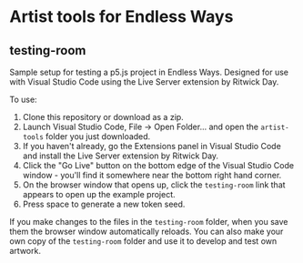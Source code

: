 # Artist tools for Endless Ways

## testing-room
Sample setup for testing a p5.js project in Endless Ways. Designed for use with Visual Studio Code using the Live Server extension by Ritwick Day. 

To use:
1. Clone this repository or download as a zip.
2. Launch Visual Studio Code, File -> Open Folder... and open the `artist-tools` folder you just downloaded.
3. If you haven't already, go the Extensions panel in Visual Studio Code and install the Live Server extension by Ritwick Day.
4. Click the "Go Live" button on the bottom edge of the Visual Studio Code window - you'll find it somewhere near the bottom right hand corner. 
5. On the browser window that opens up, click the `testing-room` link that appears to open up the example project.
6. Press space to generate a new token seed.

If you make changes to the files in the `testing-room` folder, when you save them the browser window automatically reloads. You can also make your own copy of the `testing-room` folder and use it to develop and test own artwork. 
